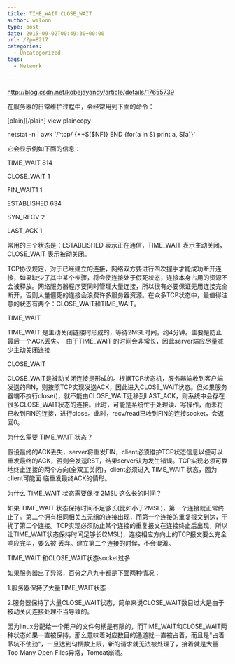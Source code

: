 ```yaml
---
title: TIME_WAIT CLOSE_WAIT
author: wiloon
type: post
date: 2015-09-02T00:49:30+00:00
url: /?p=8217
categories:
  - Uncategorized
tags:
  - Network

---
```

http://blog.csdn.net/kobejayandy/article/details/17655739


在服务器的日常维护过程中，会经常用到下面的命令：


\[plain\]\[/plain\] view plaincopy
  
netstat -n | awk '/^tcp/ {++S[$NF]} END {for(a in S) print a, S[a]}'
  
它会显示例如下面的信息：

TIME_WAIT 814
  
CLOSE_WAIT 1
  
FIN_WAIT1 1
  
ESTABLISHED 634
  
SYN_RECV 2
  
LAST_ACK 1
  
常用的三个状态是：ESTABLISHED 表示正在通信，TIME\_WAIT 表示主动关闭，CLOSE\_WAIT 表示被动关闭。

TCP协议规定，对于已经建立的连接，网络双方要进行四次握手才能成功断开连接，如果缺少了其中某个步骤，将会使连接处于假死状态，连接本身占用的资源不会被释放。网络服务器程序要同时管理大量连接，所以很有必要保证无用连接完全断开，否则大量僵死的连接会浪费许多服务器资源。在众多TCP状态中，最值得注意的状态有两个：CLOSE\_WAIT和TIME\_WAIT。

TIME_WAIT
  
TIME\_WAIT 是主动关闭链接时形成的，等待2MSL时间，约4分钟。主要是防止最后一个ACK丢失。  由于TIME\_WAIT 的时间会非常长，因此server端应尽量减少主动关闭连接

CLOSE_WAIT
  
CLOSE\_WAIT是被动关闭连接是形成的。根据TCP状态机，服务器端收到客户端发送的FIN，则按照TCP实现发送ACK，因此进入CLOSE\_WAIT状态。但如果服务器端不执行close()，就不能由CLOSE\_WAIT迁移到LAST\_ACK，则系统中会存在很多CLOSE_WAIT状态的连接。此时，可能是系统忙于处理读、写操作，而未将已收到FIN的连接，进行close。此时，recv/read已收到FIN的连接socket，会返回0。

为什么需要 TIME_WAIT 状态？
  
假设最终的ACK丢失，server将重发FIN，client必须维护TCP状态信息以便可以重发最终的ACK，否则会发送RST，结果server认为发生错误。TCP实现必须可靠地终止连接的两个方向(全双工关闭)，client必须进入 TIME_WAIT 状态，因为client可能面 临重发最终ACK的情形。
  
为什么 TIME_WAIT 状态需要保持 2MSL 这么长的时间？
  
如果 TIME\_WAIT 状态保持时间不足够长(比如小于2MSL)，第一个连接就正常终止了。第二个拥有相同相关五元组的连接出现，而第一个连接的重复报文到达，干扰了第二个连接。TCP实现必须防止某个连接的重复报文在连接终止后出现，所以让TIME\_WAIT状态保持时间足够长(2MSL)，连接相应方向上的TCP报文要么完全响应完毕，要么被 丢弃。建立第二个连接的时候，不会混淆。

TIME\_WAIT 和CLOSE\_WAIT状态socket过多
  
如果服务器出了异常，百分之八九十都是下面两种情况：

1.服务器保持了大量TIME_WAIT状态

2.服务器保持了大量CLOSE\_WAIT状态，简单来说CLOSE\_WAIT数目过大是由于被动关闭连接处理不当导致的。

因为linux分配给一个用户的文件句柄是有限的，而TIME\_WAIT和CLOSE\_WAIT两种状态如果一直被保持，那么意味着对应数目的通道就一直被占着，而且是"占着茅坑不使劲"，一旦达到句柄数上限，新的请求就无法被处理了，接着就是大量Too Many Open Files异常，Tomcat崩溃。